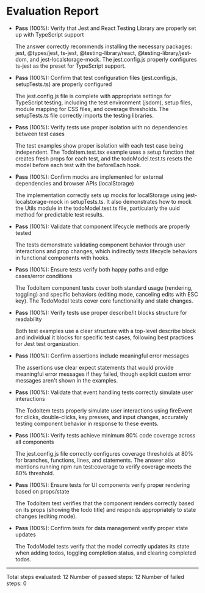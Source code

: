 # Evaluation Report

- **Pass** (100%): Verify that Jest and React Testing Library are properly set up with TypeScript support
  
  The answer correctly recommends installing the necessary packages: jest, @types/jest, ts-jest, @testing-library/react, @testing-library/jest-dom, and jest-localstorage-mock. The jest.config.js properly configures ts-jest as the preset for TypeScript support.

- **Pass** (100%): Confirm that test configuration files (jest.config.js, setupTests.ts) are properly configured
  
  The jest.config.js file is complete with appropriate settings for TypeScript testing, including the test environment (jsdom), setup files, module mapping for CSS files, and coverage thresholds. The setupTests.ts file correctly imports the testing libraries.

- **Pass** (100%): Verify tests use proper isolation with no dependencies between test cases
  
  The test examples show proper isolation with each test case being independent. The TodoItem.test.tsx example uses a setup function that creates fresh props for each test, and the todoModel.test.ts resets the model before each test with the beforeEach hook.

- **Pass** (100%): Confirm mocks are implemented for external dependencies and browser APIs (localStorage)
  
  The implementation correctly sets up mocks for localStorage using jest-localstorage-mock in setupTests.ts. It also demonstrates how to mock the Utils module in the todoModel.test.ts file, particularly the uuid method for predictable test results.

- **Pass** (100%): Validate that component lifecycle methods are properly tested
  
  The tests demonstrate validating component behavior through user interactions and prop changes, which indirectly tests lifecycle behaviors in functional components with hooks.

- **Pass** (100%): Ensure tests verify both happy paths and edge cases/error conditions
  
  The TodoItem component tests cover both standard usage (rendering, toggling) and specific behaviors (editing mode, canceling edits with ESC key). The TodoModel tests cover core functionality and state changes.

- **Pass** (100%): Verify tests use proper describe/it blocks structure for readability
  
  Both test examples use a clear structure with a top-level describe block and individual it blocks for specific test cases, following best practices for Jest test organization.

- **Pass** (100%): Confirm assertions include meaningful error messages
  
  The assertions use clear expect statements that would provide meaningful error messages if they failed, though explicit custom error messages aren't shown in the examples.

- **Pass** (100%): Validate that event handling tests correctly simulate user interactions
  
  The TodoItem tests properly simulate user interactions using fireEvent for clicks, double-clicks, key presses, and input changes, accurately testing component behavior in response to these events.

- **Pass** (100%): Verify tests achieve minimum 80% code coverage across all components
  
  The jest.config.js file correctly configures coverage thresholds at 80% for branches, functions, lines, and statements. The answer also mentions running npm run test:coverage to verify coverage meets the 80% threshold.

- **Pass** (100%): Ensure tests for UI components verify proper rendering based on props/state
  
  The TodoItem test verifies that the component renders correctly based on its props (showing the todo title) and responds appropriately to state changes (editing mode).

- **Pass** (100%): Confirm tests for data management verify proper state updates
  
  The TodoModel tests verify that the model correctly updates its state when adding todos, toggling completion status, and clearing completed todos.

---

Total steps evaluated: 12
Number of passed steps: 12
Number of failed steps: 0